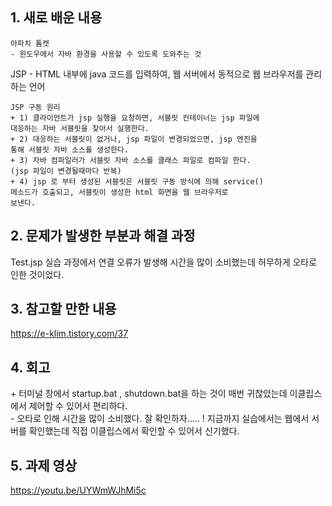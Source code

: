 ## 1. 새로 배운 내용
~~~
아파치 톰캣  
- 윈도우에서 자바 환경을 사용할 수 있도록 도와주는 것
~~~

JSP -  HTML 내부에 java 코드를 입력하여, 웹 서버에서 동적으로 웹
브라우저를 관리하는 언어
~~~
JSP 구동 원리
+ 1) 클라이언트가 jsp 실행을 요청하면, 서블릿 컨테이너는 jsp 파일에
대응하는 자바 서블릿을 찾아서 실행한다.  
+ 2) 대응하는 서블릿이 없거나, jsp 파일이 변경되었으면, jsp 엔진을
통해 서블릿 자바 소스를 생성한다.  
+ 3) 자바 컴파일러가 서블릿 자바 소스를 클래스 파일로 컴파일 한다.
(jsp 파일이 변경될때마다 반복)  
+ 4) jsp 로 부터 생성된 서블릿은 서블릿 구동 방식에 의해 service()
메소드가 호출되고, 서블릿이 생성한 html 화면을 웹 브라우저로
보낸다.   
~~~

## 2. 문제가 발생한 부분과 해결 과정
Test.jsp 실습 과정에서 연결 오류가 발생해 시간을 많이 소비했는데 허무하게 오타로 인한 것이었다.

## 3. 참고할 만한 내용
https://e-klim.tistory.com/37

## 4. 회고
\+ 터미널 창에서 startup.bat , shutdown.bat을 하는 것이 매번 귀찮았는데 이클립스에서 제어할 수 있어서 편리하다.  
\- 오타로 인해 시간을 많이 소비했다. 잘 확인하자.....
\! 지금까지 실습에서는 웹에서 서버를 확인했는데 직접 이클립스에서 확인할 수 있어서 신기했다.  

## 5. 과제 영상
https://youtu.be/UYWmWJhMi5c
